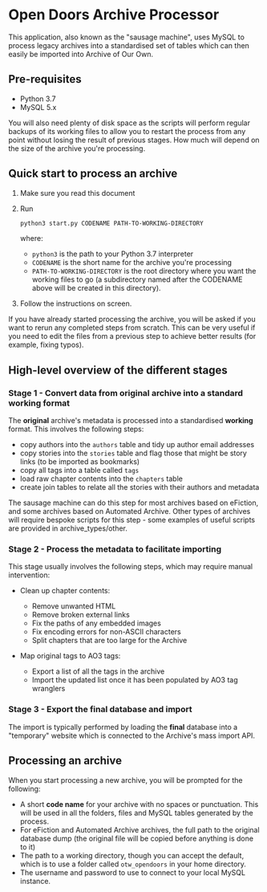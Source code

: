 # Open Doors Archive Processor

This application, also known as the "sausage machine", uses MySQL to process legacy archives into a standardised 
set of tables which can then easily be imported into Archive of Our Own.

## Pre-requisites
- Python 3.7
- MySQL 5.x

You will also need plenty of disk space as the scripts will perform regular backups of its working files to allow you to restart the process from any point without losing the result of previous stages. How much will depend on the size of the archive you're processing.

## Quick start to process an archive
1. Make sure you read this document
1. Run 
   ```bash
   python3 start.py CODENAME PATH-TO-WORKING-DIRECTORY
   ``` 
    where:
    
    - `python3` is the path to your Python 3.7 interpreter 
    - `CODENAME` is the short name for the archive you're processing
    - `PATH-TO-WORKING-DIRECTORY` is the root directory where you want the working files to go (a subdirectory named after the CODENAME above will be created in this directory).
1. Follow the instructions on screen.

If you have already started processing the archive, you will be asked if you want to rerun any completed steps from scratch. This can be very useful if you need to edit the files from a previous step to achieve better results (for example, fixing typos).

## High-level overview of the different stages
### Stage 1 - Convert data from original archive into a standard working format
The **original** archive's metadata is processed into a standardised **working** format. This involves the following steps:
- copy authors into the `authors` table and tidy up author email addresses
- copy stories into the `stories` table and flag those that might be story links (to be imported as bookmarks)
- copy all tags into a table called `tags`
- load raw chapter contents into the `chapters` table
- create join tables to relate all the stories with their authors and metadata

The sausage machine can do this step for most archives based on eFiction, and some archives based on Automated Archive. Other types of archives will require bespoke scripts for this step - some examples of useful scripts are provided in archive_types/other.

### Stage 2 - Process the metadata to facilitate importing
This stage usually involves the following steps, which may require manual intervention:
* Clean up chapter contents:
    * Remove unwanted HTML
    * Remove broken external links
    * Fix the paths of any embedded images
    * Fix encoding errors for non-ASCII characters
    * Split chapters that are too large for the Archive
    
* Map original tags to AO3 tags:
    * Export a list of all the tags in the archive
    * Import the updated list once it has been populated by AO3 tag wranglers
    
### Stage 3 - Export the **final** database and import
The import is typically performed by loading the **final** database into a "temporary" website which is connected to the Archive's mass import API.

## Processing an archive
When you start processing a new archive, you will be prompted for the following:
* A short **code name** for your archive with no spaces or punctuation. This will be used in all the folders, files and MySQL tables generated by the process.
* For eFiction and Automated Archive archives, the full path to the original database dump (the original file will be copied before anything is done to it)
* The path to a working directory, though you can accept the default, which is to use a folder called `otw_opendoors` in your home directory.
* The username and password to use to connect to your local MySQL instance.

